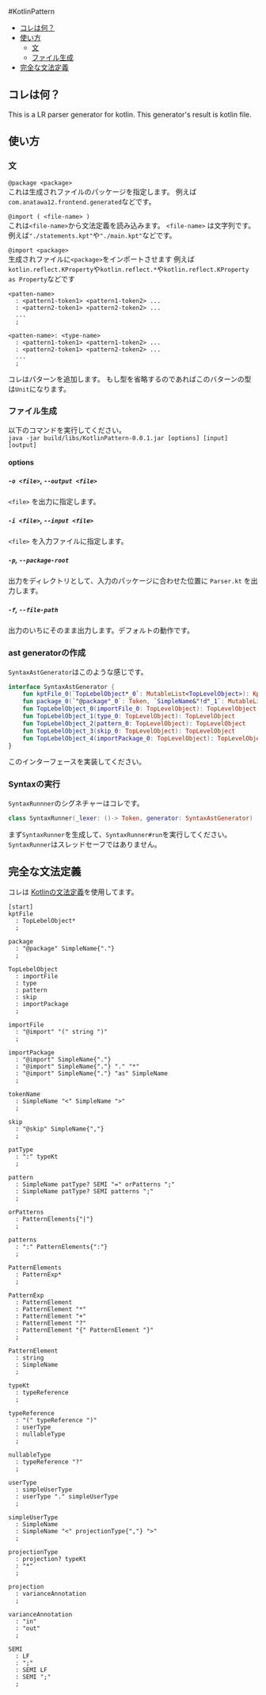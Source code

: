 #KotlinPattern

* [コレは何？](#コレは何？)
* [使い方](#使い方)
  * [文](文)
  * [ファイル生成](#ファイル生成)
* [完全な文法定義](#完全な文法定義)

## コレは何？
This is a LR parser generator for kotlin.
This generator's result is kotlin file.

## 使い方
### 文
`@package <package>`<br/>
これは生成されファイルのパッケージを指定します。
例えば`com.anatawa12.frontend.generated`などです。

`@import ( <file-name> )` <br/>
これは`<file-name>`から文法定義を読み込みます。
`<file-name>` は文字列です。
例えば`"./statements.kpt"`や`"./main.kpt"`などです。

`@import <package>` <br/>
生成されファイルに`<package>`をインポートさせます
例えば`kotlin.reflect.KProperty`や`kotlin.reflect.*`や`kotlin.reflect.KProperty as Property`などです

```
<patten-name>
  : <pattern1-token1> <pattern1-token2> ...
  : <pattern2-token1> <pattern2-token2> ...
  ...
  ;
```
```
<patten-name>: <type-name>
  : <pattern1-token1> <pattern1-token2> ...
  : <pattern2-token1> <pattern2-token2> ...
  ...
  ;
```
コレはパターンを追加します。
もし型を省略するのであればこのバターンの型は`Unit`になります。

### ファイル生成
以下のコマンドを実行してください。 <br />
`java -jar build/libs/KotlinPattern-0.0.1.jar [options] [input] [output]`
#### options
##### `-o <file>`, `--output <file>`
`<file>` を出力に指定します。
##### `-i <file>`, `--input <file>`
`<file>` を入力ファイルに指定します。
##### `-p`, `--package-root`
出力をディレクトリとして、入力のパッケージに合わせた位置に `Parser.kt` を出力します。
##### `-f`, `--file-path`
出力のいちにそのまま出力します。デフォルトの動作です。


### ast generatorの作成
`SyntaxAstGenerator`はこのような感じです。
```kotlin
interface SyntaxAstGenerator {
	fun kptFile_0(`TopLebelObject*_0`: MutableList<TopLevelObject>): Kpt
	fun package_0(`"@package"_0`: Token, `SimpleName&"!d"_1`: MutableList<Token>): Package
	fun TopLebelObject_0(importFile_0: TopLevelObject): TopLevelObject
	fun TopLebelObject_1(type_0: TopLevelObject): TopLevelObject
	fun TopLebelObject_2(pattern_0: TopLevelObject): TopLevelObject
	fun TopLebelObject_3(skip_0: TopLevelObject): TopLevelObject
	fun TopLebelObject_4(importPackage_0: TopLevelObject): TopLevelObject
}
```
このインターフェースを実装してください。

### Syntaxの実行
`SyntaxRunnner`のシグネチャーはコレです。
```kotlin
class SyntaxRunner(_lexer: ()-> Token, generator: SyntaxAstGenerator)
```
まず`SyntaxRunner`を生成して、`SyntaxRunner#run`を実行してください。
`SyntaxRunner`はスレッドセーフではありません。

## 完全な文法定義 
コレは [Kotlinの文法定義](https://kotlinlang.org/docs/reference/grammar.html)を使用してます。
```
[start]
kptFile
  : TopLebelObject*
  ;

package
  : "@package" SimpleName{"."}
  ;

TopLebelObject
  : importFile
  : type
  : pattern
  : skip
  : importPackage
  ;

importFile
  : "@import" "(" string ")"
  ;

importPackage
  : "@import" SimpleName{"."}
  : "@import" SimpleName{"."} "." "*"
  : "@import" SimpleName{"."} "as" SimpleName
  ;

tokenName
  : SimpleName "<" SimpleName ">"
  ;

skip
  : "@skip" SimpleName{","}
  ;

patType
  : ":" typeKt
  ;

pattern
  : SimpleName patType? SEMI "=" orPatterns ";"
  : SimpleName patType? SEMI patterns ";"
  ;

orPatterns
  : PatternElements{"|"}
  ;

patterns
  : ":" PatternElements{":"}
  ;

PatternElements
  : PatternExp*
  ;

PatternExp
  : PatternElement
  : PatternElement "*"
  : PatternElement "+"
  : PatternElement "?"
  : PatternElement "{" PatternElement "}"
  ;

PatternElement
  : string
  : SimpleName
  ;

typeKt
  : typeReference
  ;

typeReference
  : "(" typeReference ")"
  : userType
  : nullableType
  ;

nullableType
  : typeReference "?"
  ;

userType
  : simpleUserType
  : userType "." simpleUserType
  ;

simpleUserType
  : SimpleName
  : SimpleName "<" projectionType{","} ">"
  ;

projectionType
  : projection? typeKt
  : "*"
  ;

projection
  : varianceAnnotation
  ;

varianceAnnotation
  : "in"
  : "out"
  ;

SEMI
  : LF
  : ";"
  : SEMI LF
  : SEMI ";"
  ;
```